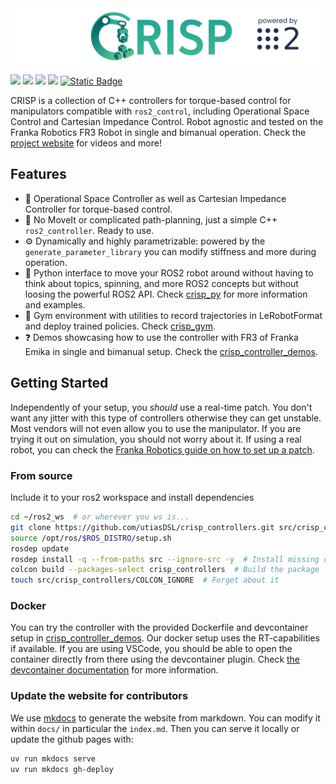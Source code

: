 <img src="media/crisp_logo.webp" alt="CRISP Controllers Logo"/>

<a href="https://github.com/utiasDSL/crisp_controllers/actions/workflows/humble_ros2_ci.yml"><img src="https://github.com/utiasDSL/crisp_controllers/actions/workflows/humble_ros2_ci.yml/badge.svg"/></a>
<a href="https://github.com/utiasDSL/crisp_controllers/actions/workflows/jazzy_ros2_ci.yml"><img src="https://github.com/utiasDSL/crisp_controllers/actions/workflows/jazzy_ros2_ci.yml/badge.svg"/></a>
<a href="https://github.com/utiasDSL/crisp_controllers/actions/workflows/kilted_ros2_ci.yml"><img src="https://github.com/utiasDSL/crisp_controllers/actions/workflows/kilted_ros2_ci.yml/badge.svg"/></a>
<a href="https://github.com/utiasDSL/crisp_controllers/actions/workflows/rolling_ros2_ci.yml"><img src="https://github.com/utiasDSL/crisp_controllers/actions/workflows/rolling_ros2_ci.yml/badge.svg"/></a>
<a href="https://danielsanjosepro.github.io/crisp_controllers/"><img alt="Static Badge" src="https://img.shields.io/badge/docs-passing-blue?style=flat&link=https%3A%2F%2Fdanielsanjosepro.github.io%2Fcrisp_controllers%2F"></a>

CRISP is a collection of C++ controllers for torque-based control for manipulators compatible with `ros2_control`, including Operational Space Control and Cartesian Impedance Control. Robot agnostic and tested on the Franka Robotics FR3 Robot in single and bimanual operation. Check the [project website](https://utiasdsl.github.io/crisp_controllers/) for videos and more! 

## Features

- 🤖 Operational Space Controller as well as Cartesian Impedance Controller for torque-based control.  
- 🚫 No MoveIt or complicated path-planning, just a simple C++ `ros2_controller`. Ready to use.  
- ⚙️ Dynamically and highly parametrizable: powered by the `generate_parameter_library` you can modify stiffness and more during operation.  
- 🐍 Python interface to move your ROS2 robot around without having to think about topics, spinning, and more ROS2 concepts but without loosing the powerful ROS2 API. Check [crisp_py](https://github.com/utiasDSL/crisp_py) for more information and examples.
- 🔁 Gym environment with utilities to record trajectories in LeRobotFormat and deploy trained policies. Check [crisp_gym](https://github.com/utiasDSL/crisp_gym).
- ❓ Demos showcasing how to use the controller with FR3 of Franka Emika in single and bimanual setup. Check the [crisp_controller_demos](https://github.com/utiasDSL/crisp_controllers_demos).

## Getting Started

Independently of your setup, you *should* use a real-time patch. You don't want any jitter with this type of controllers otherwise they can get unstable. Most vendors will not even allow you to use the manipulator.
If you are trying it out on simulation, you should not worry about it. If using a real robot, you can check the [Franka Robotics guide on how to set up a patch](https://frankaemika.github.io/docs/installation_linux.html#setting-up-the-real-time-kernel). 

### From source

Include it to your ros2 workspace and install dependencies
```bash
cd ~/ros2_ws  # or wherever you ws is...
git clone https://github.com/utiasDSL/crisp_controllers.git src/crisp_controllers
source /opt/ros/$ROS_DISTRO/setup.sh
rosdep update
rosdep install -q --from-paths src --ignore-src -y  # Install missing dependencies
colcon build --packages-select crisp_controllers  # Build the package
touch src/crisp_controllers/COLCON_IGNORE  # Forget about it
```

### Docker
You can try the controller with the provided Dockerfile and devcontainer setup in [crisp_controller_demos](https://github.com/utiasDSL/crisp_controllers_demos). Our docker setup uses the RT-capabilities if available. If you are using VSCode, you should be able
to open the container directly from there using the devcontainer plugin. Check [the devcontainer documentation](https://code.visualstudio.com/docs/devcontainers/containers) for more information.

### Update the website for contributors

We use [mkdocs](https://www.mkdocs.org/) to generate the website from markdown. You can modify it within `docs/` in particular the `index.md`.
Then you can serve it locally or update the github pages with:
```bash
uv run mkdocs serve
uv run mkdocs gh-deploy
```

